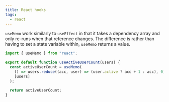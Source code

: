 ```yaml
---
title: React hooks
tags:
  - react
---
```


`useMemo` work similarly to `useEffect` in that it takes a dependency array and only re-runs when that reference changes. The difference is rather than having to set a state variable within, `useMemo` returns a value.

```jsx
import { useMemo } from "react";

export default function useActiveUserCount(users) {
  const activeUserCount = useMemo(
    () => users.reduce((acc, user) => (user.active ? acc + 1 : acc), 0),
    [users]
  );

  return activeUserCount;
}
```
